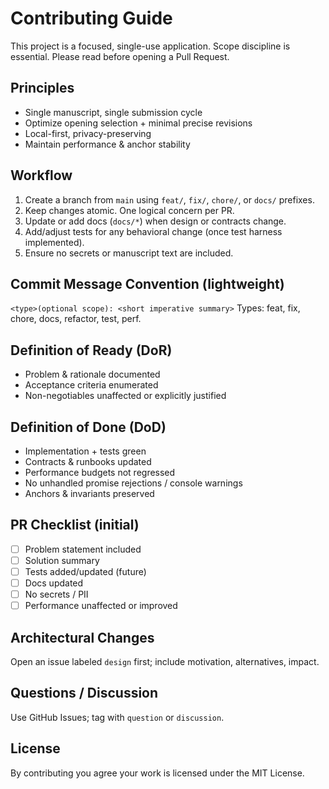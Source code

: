 # Contributing Guide

This project is a focused, single-use application. Scope discipline is essential. Please read before opening a Pull Request.

## Principles
- Single manuscript, single submission cycle
- Optimize opening selection + minimal precise revisions
- Local-first, privacy-preserving
- Maintain performance & anchor stability

## Workflow
1. Create a branch from `main` using `feat/`, `fix/`, `chore/`, or `docs/` prefixes.
2. Keep changes atomic. One logical concern per PR.
3. Update or add docs (`docs/*`) when design or contracts change.
4. Add/adjust tests for any behavioral change (once test harness implemented).
5. Ensure no secrets or manuscript text are included.

## Commit Message Convention (lightweight)
`<type>(optional scope): <short imperative summary>`
Types: feat, fix, chore, docs, refactor, test, perf.

## Definition of Ready (DoR)
- Problem & rationale documented
- Acceptance criteria enumerated
- Non-negotiables unaffected or explicitly justified

## Definition of Done (DoD)
- Implementation + tests green
- Contracts & runbooks updated
- Performance budgets not regressed
- No unhandled promise rejections / console warnings
- Anchors & invariants preserved

## PR Checklist (initial)
- [ ] Problem statement included
- [ ] Solution summary
- [ ] Tests added/updated (future)
- [ ] Docs updated
- [ ] No secrets / PII
- [ ] Performance unaffected or improved

## Architectural Changes
Open an issue labeled `design` first; include motivation, alternatives, impact.

## Questions / Discussion
Use GitHub Issues; tag with `question` or `discussion`.

## License
By contributing you agree your work is licensed under the MIT License.

